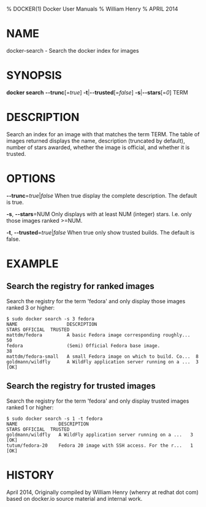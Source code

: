 % DOCKER(1) Docker User Manuals
% William Henry
% APRIL 2014
# NAME
docker-search - Search the docker index for images

# SYNOPSIS
**docker search** **--trunc**[=*true*] **-t**|**--trusted**[=*false*]
 **-s**|**--stars**[=*0*] TERM

# DESCRIPTION

Search an index for an image with that matches the term TERM. The table
of images returned displays the name, description (truncated by default),
number of stars awarded, whether the image is official, and whether it
is trusted.

# OPTIONS
**--trunc**=*true*|*false*
   When true display the complete description. The default is true.

**-s**, **--stars**=NUM
   Only displays with at least NUM (integer) stars. I.e. only those images
ranked >=NUM.

**-t**, **--trusted**=*true*|*false*
   When true only show trusted builds. The default is false.

# EXAMPLE

## Search the registry for ranked images

Search the registry for the term 'fedora' and only display those images
ranked 3 or higher:

    $ sudo docker search -s 3 fedora
    NAME                  DESCRIPTION                                    STARS OFFICIAL  TRUSTED
    mattdm/fedora         A basic Fedora image corresponding roughly...  50
    fedora                (Semi) Official Fedora base image.             38
    mattdm/fedora-small   A small Fedora image on which to build. Co...  8
    goldmann/wildfly      A WildFly application server running on a ...  3               [OK]

## Search the registry for trusted images

Search the registry for the term 'fedora' and only display trusted images
ranked 1 or higher:

    $ sudo docker search -s 1 -t fedora
    NAME               DESCRIPTION                                     STARS OFFICIAL  TRUSTED
    goldmann/wildfly   A WildFly application server running on a ...   3               [OK]
    tutum/fedora-20    Fedora 20 image with SSH access. For the r...   1               [OK]

# HISTORY
April 2014, Originally compiled by William Henry (whenry at redhat dot com)
based on docker.io source material and internal work.
